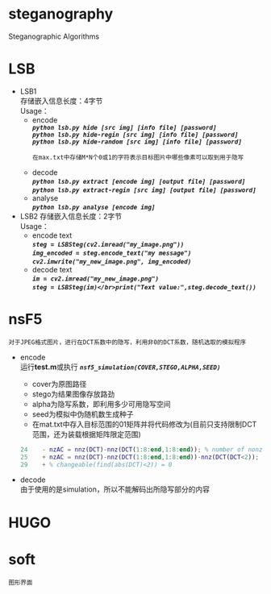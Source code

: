 # steganography
Steganographic Algorithms
# LSB
* LSB1 </br>
    存储嵌入信息长度：4字节 </br>
    Usage：</br>
    * encode </br>
        ***`python lsb.py hide [src img] [info file] [password]`*** </br>
        ***`python lsb.py hide-regin [src img] [info file] [password]`*** </br>
        ***`python lsb.py hide-random [src img] [info file] [password]`***
        ```
        在max.txt中存储M*N个0或1的字符表示目标图片中哪些像素可以取到用于隐写
    * decode</br>
        ***`python lsb.py extract [encode img] [output file] [password]`*** </br>
        ***`python lsb.py extract-regin [src img] [output file] [password]`***
    * analyse </br>
        ***`python lsb.py analyse [encode img]`***
* LSB2
    存储嵌入信息长度：2字节 </br>
    Usage：</br>
    * encode text </br>
        ***`steg = LSBSteg(cv2.imread("my_image.png"))`*** </br>
        ***`img_encoded = steg.encode_text("my message")`*** </br>
        ***`cv2.imwrite("my_new_image.png", img_encoded)`***
    * decode text </br>
        ***`im = cv2.imread("my_new_image.png")`*** </br>
        ***`steg = LSBSteg(im)</br>print("Text value:",steg.decode_text())`***

# nsF5
```
对于JPEG格式图片，进行在DCT系数中的隐写，利用非0的DCT系数，随机选取的模拟程序
```
* encode </br>
运行**test.m**或执行
***`nsf5_simulation(COVER,STEGO,ALPHA,SEED)`***

    * cover为原图路径
    * stego为结果图像存放路劲
    * alpha为隐写系数，即利用多少可用隐写空间
    * seed为模拟中伪随机数生成种子
    * 在mat.txt中存入目标范围的01矩阵并将代码修改为(目前只支持限制DCT范围，还为装载根据矩阵限定范围)
    ``` matlab
    24    - nzAC = nnz(DCT)-nnz(DCT(1:8:end,1:8:end)); % number of nonzero AC DCT coefficients
    25    + nzAC = nnz(DCT)-nnz(DCT(1:8:end,1:8:end))-nnz(DCT(DCT<2));
    29    + % changeable(find(abs(DCT)<2)) = 0
    ```

* decode </br>
由于使用的是simulation，所以不能解码出所隐写部分的内容

# HUGO

# soft
    图形界面
